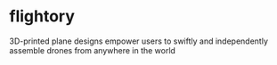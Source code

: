# flightory
3D-printed plane designs empower users to swiftly and independently assemble drones from anywhere in the world
